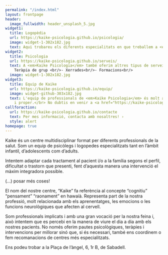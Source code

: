 ```yaml
---
permalink: "/index.html"
layout: frontpage
header:
  image_fullwidth: header_unsplash_5.jpg
widget1:
  title: Logopèdia
  url: https://kaike-psicologia.github.io/psicologia/
  image: widget-1-302x182.jpg
  text: Aqui trobareu els diferents especialitats en que treballem a <em>Kaike Psicologia</em>.
widget2:
  title: Psicologia
  url: https://kaike-psicologia.github.io/serveis/
  text: A <em>Kaike Psicologia</em> també oferim altres tipus de serveis com:<br/>-
    Teràpia de grup <br/>- Xerrades<br/>- Formacions<br/>
  image: widget-1-302x182.jpg
widget3:
  title: Equip de Kaike
  url: https://kaike-psicologia.github.io/equip/
  image: widget-github-303x182.jpg
  text: L'equip de professionals de <em>Kaike Psicologia</em> és molt ampli, especialitzat
    i proper.</br> No dubtis en venir a <a href="https://kaike-psicologia.github.io/contacte/">conèixer-nos!</a>
callforaction:
  url: https://kaike-psicologia.github.io/contacte
  text: Per mes informació, contacta amb nosaltres! ›
  style: alert
homepage: true
---
```

Kaike és un centre multidisciplinar format per diferents professionals de la salut. Som un equip de psicòlegs i logopedes especialitzats tant en l’àmbit infantil, d’adolescents com d’adults.

Intentem adaptar cada tractament al pacient i/o a la família segons el perfil, dificultat o trastorn que presenti, fent d’aquesta manera una intervenció el màxim integradora possible.


(...) posar més coses!


El nom del nostre centre, “Kaike” fa referència al concepte “cognitiu” “pensament” “raonament” en hawaià. Representa part de la nostra professió, molt relacionada amb els aprenentatges, les emocions o les funcions neurològiques que afecten al cervell.

Som professionals implicats i amb una gran vocació per la nostra feina i, això intentem que es percebi en la manera de viure el dia a dia amb els nostres pacients. No només oferim pautes psicològiques, teràpies i intervencions per millorar sinó que, si és necessari, també ens coordinem o fem recomanacions de centres més especialitzats.

Ens podeu trobar a la Plaça de l’àngel, 6, 1r B, de Sabadell.

